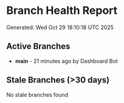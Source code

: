 # Branch Health Report
Generated: Wed Oct 29 18:10:18 UTC 2025

## Active Branches
- **main** - 21 minutes ago by Dashboard Bot

## Stale Branches (>30 days)
No stale branches found
